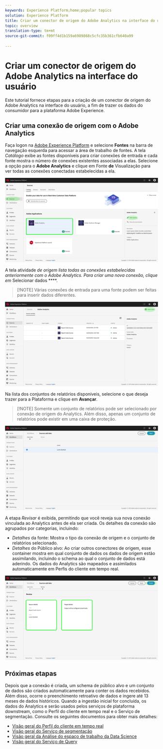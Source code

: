 ```yaml
---
keywords: Experience Platform;home;popular topics
solution: Experience Platform
title: Criar um conector de origem do Adobe Analytics na interface do usuário
topic: overview
translation-type: tm+mt
source-git-commit: f09ff4d1b159a6989868c5cfc35b361cfb640a99

---
```



# Criar um conector de origem do Adobe Analytics na interface do usuário

Este tutorial fornece etapas para a criação de um conector de origem do Adobe Analytics na interface do usuário, a fim de trazer os dados do consumidor para a plataforma Adobe Experience.

## Criar uma conexão de origem com o Adobe Analytics

Faça logon na <a href="https://platform.adobe.com" target="_blank">Adobe Experience Platform</a> e selecione **Fontes** na barra de navegação esquerda para acessar a área de trabalho de fontes. A tela *Catálogo* exibe as fontes disponíveis para criar conexões de entrada e cada fonte mostra o número de conexões existentes associadas a elas. Selecione a opção para o **Adobe Analytics** e clique em Fonte **de** Visualização para ver todas as conexões conectadas estabelecidas a ela.

![](../../../../images/tutorials/create/analytics/AA-sources_catalog.png)

A tela atividade *de origem lista todas as conexões estabelecidas anteriormente com o Adobe Analytics. Para criar uma nova conexão, clique em* Selecionar dados ****.

>[!NOTE] Várias conexões de entrada para uma fonte podem ser feitas para inserir dados diferentes.

![](../../../..//images/tutorials/create/analytics/AA-source_activity.png)

Na lista dos conjuntos de relatórios disponíveis, selecione o que deseja trazer para a Plataforma e clique em **Avançar**.

>[!NOTE] Somente um conjunto de relatórios pode ser selecionado por conexão de origem do Analytics. Além disso, apenas um conjunto de relatórios pode existir em uma caixa de proteção.

![](../../../../images/tutorials/create/analytics/AA-select_data.png)

A etapa *Revisar* é exibida, permitindo que você reveja sua nova conexão vinculada ao Analytics antes de ela ser criada. Os detalhes da conexão são agrupados por categorias, incluindo:

* *Detalhes* da fonte: Mostra o tipo da conexão de origem e o conjunto de relatórios selecionado.
* *Detalhes* do Público alvo: Ao criar outros conectores de origem, esse container mostra em qual conjunto de dados os dados de origem estão assimilando, incluindo o schema ao qual o conjunto de dados está aderindo. Os dados do Analytics são mapeados e assimilados automaticamente em Perfis do cliente em tempo real.

![](../../../../images/tutorials/create/analytics/AA-review.png)

## Próximas etapas

Depois que a conexão é criada, um schema de público alvo e um conjunto de dados são criados automaticamente para conter os dados recebidos. Além disso, ocorre o preenchimento retroativo de dados e ingere até 13 meses de dados históricos. Quando a ingestão inicial for concluída, os dados do Analytics e serão usados pelos serviços de plataforma downstream, como o Perfil do cliente em tempo real e o Serviço de segmentação. Consulte os seguintes documentos para obter mais detalhes:

* [Visão geral do Perfil do cliente em tempo real](../../../../../profile/home.md)
* [Visão geral do Serviço de segmentação](../../../../../segmentation/home.md)
* [Visão geral da Análise do espaço de trabalho da Data Science](../../../../../data-science-workspace/home.md)
* [Visão geral do Serviço de Query](../../../../../query-service/home.md)

